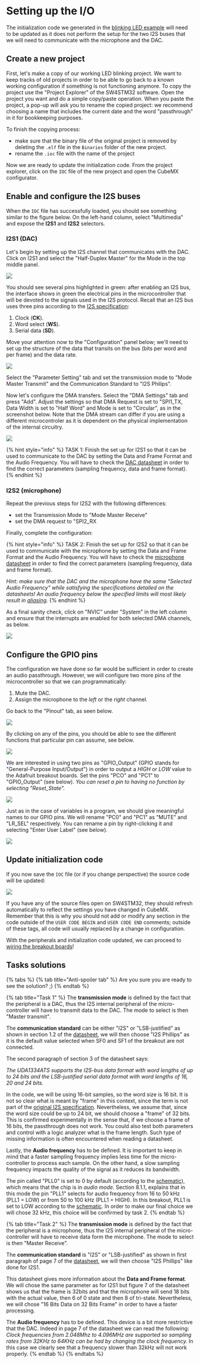 # Setting up the I/O

The initialization code we generated in the [blinking LED example](../../microcontroller/test_project.md) will need to be updated as it does not perform the setup for the two I2S buses that we will need to communicate with the microphone and the DAC.

## Create a new project

First, let's make a copy of our working LED blinking project. We want to keep tracks of old projects in order to be able to go back to a known working configuration if something is not functioning anymore. To copy the project use the "Project Explorer" of the SW4STM32 software. Open the project you want and do a simple copy/paste operation. When you paste the project, a pop-up will ask you to rename the copied project: we recommend choosing a name that includes the current date and the word "passthrough" in it for bookkeeping purposes.

To finish the copying process:

* make sure that the binary file of the original project is removed by deleting the `.elf` file in the `Binaries` folder of the new project.
* rename the `.ioc` file with the name of the project

Now we are ready to update the initialization code. From the project explorer, click on the `IOC` file of the new project and open the CubeMX configurator.

## Enable and configure the I2S buses <a id="i2s"></a>

When the `IOC` file has successfully loaded, you should see something similar to the figure below. On the left-hand column, select "Multimedia" and expose the **I2S1** and **I2S2** selectors.

### I2S1 \(DAC\)

Let's begin by setting up the I2S channel that communicates with the DAC. Click on I2S1 and select the "Half-Duplex Master" for the Mode in the top middle panel.

![](../../.gitbook/assets/screenshot-2019-09-25-at-17.51.49-1.png)

You should see several pins highlighted in green: after enabling an I2S bus, the interface shows in green the electrical pins in the microcontroller that will be devoted to the signals used in the I2S protocol. Recall that an I2S bus uses three pins according to the [I2S specification](https://www.sparkfun.com/datasheets/BreakoutBoards/I2SBUS.pdf):

1. Clock \(**CK**\).
2. Word select \(**WS**\).
3. Serial data \(**SD**\).

Move your attention now to the "Configuration" panel below; we'll need to set up the structure of the data that transits on the bus \(bits per word and per frame\) and the data rate.

![](../../.gitbook/assets/screenshot-2019-09-25-at-17.53.06%20%281%29.png)

Select the "Parameter Setting" tab and set the transmission mode to "Mode Master Transmit" and the Communication Standard to "I2S Philips".

Now let's configure the DMA transfers. Select the "DMA Settings" tab and press "Add". Adjust the settings so that DMA Request is set to "SPI1\_TX, Data Width is set to "Half Word" and Mode is set to "Circular", as in the screenshot below. Note that the DMA stream can differ if you are using a different microcontroler as it is dependent on the physical implementation of the internal circuitry.

![](../../.gitbook/assets/dma%20%281%29.jpg)

{% hint style="info" %}
TASK 1: Finish the set up for I2S1 so that it can be used to communicate to the DAC by setting the Data and Frame Format and the Audio Frequency. You will have to check the [DAC datasheet](https://www.nxp.com/docs/en/data-sheet/UDA1334ATS.pdf) in order to find the correct parameters \(sampling frequency, data and frame format\).
{% endhint %}

### I2S2 \(microphone\)

Repeat the previous steps for I2S2 with the following differences:

* set the Transmission Mode to "Mode Master Receive"
* set the DMA request to "SPI2\_RX

Finally, complete the configuration:

{% hint style="info" %}
TASK 2: Finish the set up for I2S2 so that it can be used to communicate with the microphone by setting the Data and Frame Format and the Audio Frequency. You will have to check the [microphone datasheet](https://cdn-shop.adafruit.com/product-files/3421/i2S+Datasheet.PDF) in order to find the correct parameters \(sampling frequency, data and frame format\).

_Hint: make sure that the DAC and the microphone have the same "Selected Audio Frequency" while satisfying the specifications detailed on the datasheets! An audio frequency below the specified limits will most likely result in_ [_aliasing_](http://www.dspguide.com/ch3/2.htm)_._
{% endhint %}

As a final sanity check, click on "NVIC" under "System" in the left column and ensure that the interrupts are enabled for both selected DMA channels, as below.

![](../../.gitbook/assets/screenshot-2019-09-25-at-17.54.49-1.png)

## Configure the GPIO pins <a id="gpio"></a>

The configuration we have done so far would be sufficient in order to create an audio passthrough. However, we will configure two more pins of the microcontroller so that we can programmatically:

1. Mute the DAC.
2. Assign the microphone to the _left_ or the _right_ channel.

Go back to the "Pinout" tab, as seen below.

![](../../.gitbook/assets/firmware_1-1.png)

By clicking on any of the pins, you should be able to see the different functions that particular pin can assume, see below.

![](../../.gitbook/assets/firmware_2-2%20%281%29.png)

We are interested in using two pins as "GPIO\_Output" \(GPIO stands for "General-Purpose Input/Output"\) in order to output a _HIGH_ or _LOW_ value to the Adafruit breakout boards. Set the pins "PCO" and "PC1" to "GPIO\_Output" \(see below\). _You can reset a pin to having no function by selecting "Reset\_State"._

![](../../.gitbook/assets/firmware_3-2.png)

Just as in the case of variables in a program, we should give meaningful names to our GPIO pins. We will rename "PC0" and "PC1" as "MUTE" and "LR\_SEL" respectively. You can rename a pin by right-clicking it and selecting "Enter User Label" \(see below\).

![](../../.gitbook/assets/firmware_4-2%20%281%29.png)

## Update initialization code <a id="init_code"></a>

If you now save the `IOC` file \(or if you change perspective\) the source code will be updated:

![](../../.gitbook/assets/screenshot-2019-10-07-at-15.36.36-1%20%281%29.png)

If you have any of the source files open on SW4STM32, they should refresh automatically to reflect the settings you have changed in CubeMX. Remember that this is why you should not add or modify any section in the code outside of the `USER CODE BEGIN` and `USER CODE END` comments; outside of these tags, all code will usually replaced by a change in configuration.

With the peripherals and initialization code updated, we can proceed to [wiring the breakout boards](wiring.md)!

## Tasks solutions

{% tabs %}
{% tab title="Anti-spoiler tab" %}
Are you sure you are ready to see the solution? ;\)
{% endtab %}

{% tab title="Task 1" %}
The **transmission mode** is defined by the fact that the peripheral is a DAC, thus the I2S internal peripheral of the micro-controller will have to transmit data to the DAC. The mode to select is then "Master transmit".

The **communication standard** can be either "I2S" or "LSB-justified" as shown in section 1.2 of the [datasheet](https://www.nxp.com/docs/en/data-sheet/UDA1334ATS.pdf), we will then choose "I2S Phillips" as it is the default value selected when SF0 and SF1 of the breakout are not connected.

The second paragraph of section 3 of the datasheet says:

_The UDA1334ATS supports the I2S-bus data format with word lengths of up to 24 bits and the LSB-justified serial data format with word lengths of 16, 20 and 24 bits._

In the code, we will be using 16-bit samples, so the word size is 16 bit. It is not so clear what is meant by "frame" in this context, since the term is not part of the [original I2S specification](https://www.sparkfun.com/datasheets/BreakoutBoards/I2SBUS.pdf). Nevertheless, we assume that, since the word size could be up to 24 bit, we should choose a "frame" of 32 bits. This is confirmed experimentally in the sense that, if we choose a frame of 16 bits, the passthrough does not work. You could also test both parameters and control with a logic analyzer what is the frame length. Such type of missing information is often encountered when reading a datasheet.

Lastly, the **Audio frequency** has to be defined. It is important to keep in mind that a faster sampling frequency implies less time for the micro-controller to process each sample. On the other hand, a slow sampling frequency impacts the quality of the signal as it reduces its bandwidth.

The pin called "PLL0" is set to 0 by default \(according to the [schematic](https://cdn-learn.adafruit.com/downloads/pdf/adafruit-i2s-stereo-decoder-uda1334a.pdf?timestamp=1570708179)\), which means that the chip is in _audio mode._ Section 8.1.1, explains that in this mode the pin "PLL1" selects for audio frequency from 16 to 50 kHz \(PLL1 = LOW\) or from 50 to 100 kHz \(PLL1 = HIGH\). In this breakout, PLL1 is set to LOW according to the [schematic](https://cdn-learn.adafruit.com/downloads/pdf/adafruit-i2s-stereo-decoder-uda1334a.pdf?timestamp=1570708179). In order to make our final choice we will chose 32 kHz, this choice will be confirmed by task 2.
{% endtab %}

{% tab title="Task 2" %}
The **transmission mode** is defined by the fact that the peripheral is a microphone, thus the I2S internal peripheral of the micro-controller will have to receive data form the microphone. The mode to select is then "Master Receive".

The **communication standard** is "I2S" or "LSB-justified" as shown in first paragraph of page 7 of the [datasheet](https://cdn-shop.adafruit.com/product-files/3421/i2S+Datasheet.PDF), we will then choose "I2S Phillips" like done for I2S1.

This datasheet gives more information about the **Data and Frame format**. We will chose the same parameter as for I2S1 but figure 7 of the datasheet shows us that the frame is 32bits and that the microphone will send 18 bits with the actual value, then 6 of 0 state and then 8 of tri-state. Nevertheless, we will chose "16 Bits Data on 32 Bits Frame" in order to have a faster processing.

The **Audio frequency** has to be defined. This device is a bit more restrictive that the DAC. Indeed in page 7 of the datasheet we can read the following: _Clock frequencies from 2.048Mhz to 4.096MHz are supported so sampling rates from 32KHz to 64KHz can be had by changing the clock frequency._ In this case we clearly see that a frequency slower than 32kHz will not work properly.
{% endtab %}
{% endtabs %}

